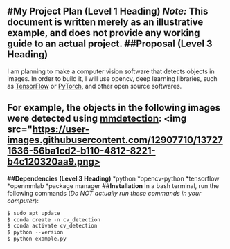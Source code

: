 **#My Project Plan (Level 1 Heading)**
***Note:*** This document is written merely as an illustrative example, and does not provide any working guide to an actual project.
**##Proposal (Level 3 Heading)**
----
I am planning to make a computer vision software that detects objects in images. 
In order to build it, I will use opencv, deep learning libraries, such as [TensorFlow](https://www.tensorflow.org/?hl=ko) or [PyTorch](https://pytorch.org/), and other open source softwares.

For example, the objects in the following images were detected using [mmdetection](https://github.com/open-mmlab/mmdetection):
<img src="https://user-images.githubusercontent.com/12907710/137271636-56ba1cd2-b110-4812-8221-b4c120320aa9.png>
----
**##Dependencies (Level 3 Heading)**
*python
*opencv-python 
*tensorflow
*openmmlab
*package manager 
**##Installation**
In a bash terminal, run the following commands (*Do NOT actually run these commands in your computer*):
```swift
$ sudo apt update
$ conda create -n cv_detection
$ conda activate cv_detection
$ python --version
$ python example.py
```
